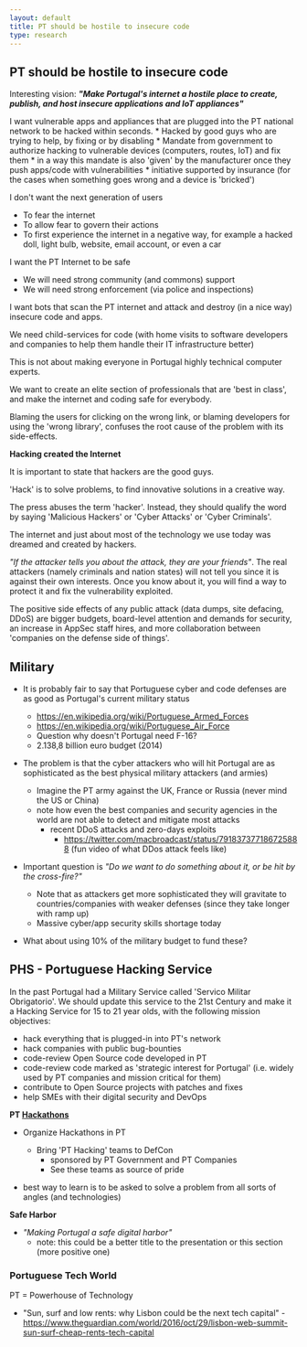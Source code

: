 ```yaml
---
layout: default
title: PT should be hostile to insecure code
type: research
---
```


## PT should be hostile to insecure code

Interesting vision: _**"Make Portugal's internet a hostile place to create, publish, and host insecure applications and IoT appliances"**_

I want vulnerable apps and appliances that are plugged into the PT national network to be hacked within seconds.
    * Hacked by good guys who are trying to help, by fixing or by disabling
    * Mandate from government to authorize hacking to vulnerable devices (computers, routes, IoT) and fix them
    * in a way this mandate is also 'given' by the manufacturer once they push apps/code with vulnerabilities
    * initiative supported by insurance (for the cases when something goes wrong and a device is 'bricked')

I don't want the next generation of users
  * To fear the internet  
  * To allow fear to govern their actions
  * To first experience the internet in a negative way, for example a hacked doll, light bulb, website, email account, or even a car

I want the PT Internet to be safe
  * We will need strong community (and commons) support
  * We will need strong enforcement (via police and inspections)

I want bots that scan the PT internet and attack and destroy (in a nice way) insecure code and apps.

We need child-services for code (with home visits to software developers and companies to help them handle their IT infrastructure better)

This is not about making everyone in Portugal highly technical computer experts.

We want to create an elite section of professionals that are 'best in class', and make the internet and coding safe for everybody.

Blaming the users for clicking on the wrong link, or blaming developers for using the 'wrong library', confuses the root cause of the problem with its side-effects.

**Hacking created the Internet**

It is important to state that hackers are the good guys.

'Hack' is to solve problems, to find innovative solutions in a creative way.

The press abuses the term 'hacker'. Instead, they should qualify the word by saying 'Malicious Hackers' or 'Cyber Attacks' or 'Cyber Criminals'.

The internet and just about most of the technology we use today was dreamed and created by hackers.

_"If the attacker tells you about the attack, they are your friends"_. The real attackers (namely criminals and nation states) will not tell you since it is against their own interests. Once you know about it, you will find a way to protect it and fix the vulnerability exploited.

The positive side effects of any public attack (data dumps, site defacing, DDoS) are bigger budgets, board-level attention and demands for security, an increase in AppSec staff hires, and more collaboration between 'companies on the defense side of things'.

## Military

  * It is probably fair to say that Portuguese cyber and code defenses are as good as Portugal's current military status
    * https://en.wikipedia.org/wiki/Portuguese_Armed_Forces
    * https://en.wikipedia.org/wiki/Portuguese_Air_Force
    * Question why doesn't Portugal need F-16?
    * 2.138,8 billion euro budget (2014)

  * The problem is that the cyber attackers who will hit Portugal are as sophisticated as the best physical military attackers (and armies)
    * Imagine the PT army against the UK, France or Russia (never mind the US or China)
    * note how even the best companies and security agencies in the world are not able to detect and mitigate most attacks
      * recent DDoS attacks and zero-days exploits
        * https://twitter.com/macbroadcast/status/791837377186725888 (fun video of what DDos attack feels like)
  * Important question is _"Do we want to do something about it, or be hit by the cross-fire?"_
      * Note that as attackers get more sophisticated they will gravitate to countries/companies with weaker defenses (since they take longer with ramp up)
      * Massive cyber/app security skills shortage today

 * What about using 10% of the military budget to fund these?

## PHS - Portuguese Hacking Service

In the past Portugal had a Military Service called 'Servico Militar Obrigatorio'. We should update this service to the 21st Century and make it a Hacking Service for 15 to 21 year olds, with the following mission objectives:

   * hack everything that is plugged-in into PT's network
   * hack companies with public bug-bounties
   * code-review Open Source code developed in PT
   * code-review code marked as 'strategic interest for Portugal' (i.e. widely used by PT companies and mission critical for them)
   * contribute to Open Source projects with patches and fixes
   * help SMEs with their digital security and DevOps

**PT [Hackathons](https://en.wikipedia.org/wiki/Hackathon)**

  * Organize Hackathons in PT
    * Bring 'PT Hacking' teams to DefCon
      * sponsored by PT Government and PT Companies
      * See these teams as source of pride    

* best way to learn is to be asked to solve a problem from all sorts of angles (and technologies)

**Safe Harbor**

  * _"Making Portugal a safe digital harbor"_
    * note: this could be a better title to the presentation or this section (more positive one)





### Portuguese Tech World

PT = Powerhouse of Technology

- "Sun, surf and low rents: why Lisbon could be the next tech capital" -  https://www.theguardian.com/world/2016/oct/29/lisbon-web-summit-sun-surf-cheap-rents-tech-capital
